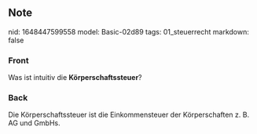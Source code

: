 ## Note
nid: 1648447599558
model: Basic-02d89
tags: 01_steuerrecht
markdown: false

### Front
Was ist intuitiv die <b>Körperschaftssteuer</b>?

### Back
Die Körperschaftssteuer ist die Einkommensteuer der Körperschaften z. B. AG und GmbHs.
